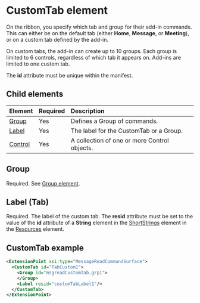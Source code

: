 # CustomTab element
On the ribbon, you specify which tab and group for their add-in commands. This can either be on the default tab (either  **Home**,  **Message**, or  **Meeting**), or on a custom tab defined by the add-in.

On custom tabs, the add-in can create up to 10 groups. Each group is limited to 6 controls, regardless of which tab it appears on. Add-ins are limited to one custom tab.

The  **id** attribute must be unique within the manifest.

## Child elements
|  Element |  Required  |  Description  |
|:-----|:-----|:-----|
|  [Group](./group.md)      | Yes |  Defines a Group of commands.  |
|  [Label](#label)      | Yes |  The label for the CustomTab or a Group.  |
|  [Control](#control)    | Yes |  A collection of one or more Control objects.  |

## Group
Required. See [Group element](./group.md).

## Label (Tab)
Required. The label of the custom tab. The  **resid** attribute must be set to the value of the **id** attribute of a **String** element in the [ShortStrings](./resources.md#shortstrings) element in the [Resources](./resources.md) element.


##  CustomTab example
```xml
<ExtensionPoint xsi:type="MessageReadCommandSurface">
  <CustomTab id="TabCustom1">
    <Group id="msgreadCustomTab.grp1">
    </Group>
    <Label resid="customTabLabel1"/>
  </CustomTab>
</ExtensionPoint>
```